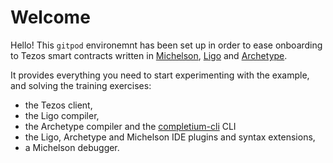 # Welcome

Hello! This `gitpod` environemnt has been set up in order to ease onboarding to Tezos smart contracts written
in [Michelson](https://tezos.gitlab.io/008/michelson.html), [Ligo]() and [Archetype](https://archetype-lang.org/).

It provides everything you need to start experimenting with the example, and solving the training exercises:

 - the Tezos client,
 - the Ligo compiler,
 - the Archetype compiler and the [completium-cli](https://completium.com/docs/cli) CLI
 - the Ligo, Archetype and Michelson IDE plugins and syntax extensions,
 - a Michelson debugger.

